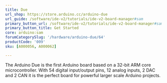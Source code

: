 ```yaml
---
title: Due
url_shop: https://store.arduino.cc/arduino-due
url_guide: /software/ide-v2/tutorials/ide-v2-board-manager#sam
primary_button_url: /software/ide-v2/tutorials/ide-v2-board-manager#sam
primary_button_title: Get Started
core: arduino:sam
forumCategorySlug: '/hardware/arduino-due/64'
productCode: '009'
sku: [A000056, A000062]

---
```


The Arduino Due is the first Arduino board based on a 32-bit ARM core microcontroller. With 54 digital input/output pins, 12 analog inputs, 2 DAC and 2 CAN it is the perfect board for powerful larger scale Arduino projects.